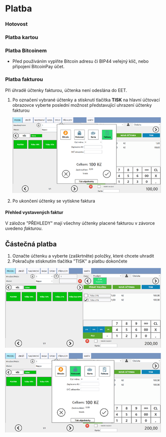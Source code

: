 # Platba

### Hotovost

### Platba kartou

### Platba Bitcoinem
- Před použiváním vyplňte Bitcoin adresu či BIP44 veřejný klíč, nebo připojení BitcoinPay účet.

### Platba fakturou

Při úhradě účtenky fakturou, účtenka není odeslána do EET.

1. Po označení vybrané účtenky a stisknutí tlačítka **TISK** na hlavní účtovací obrazovce vyberte poslední možnost představující uhrazení účtenky fakturou
   
     ![](img/payment.png)
     
2. Po ukončení účtenky se vytiskne faktura

#### Přehled vystavených faktur

V záložce "PŘEHLEDY" mají všechny účtenky placené fakturou v závorce uvedeno *fakturou*.

## Částečná platba

1. Označte účtenku a vyberte (zaškrtněte) položky, které chcete uhradit
2. Pokračujte stisknutím tlačítka "TISK" a platbu dokončete

![](img/partialPayment1.png)

![](img/partialPayment2.png)
